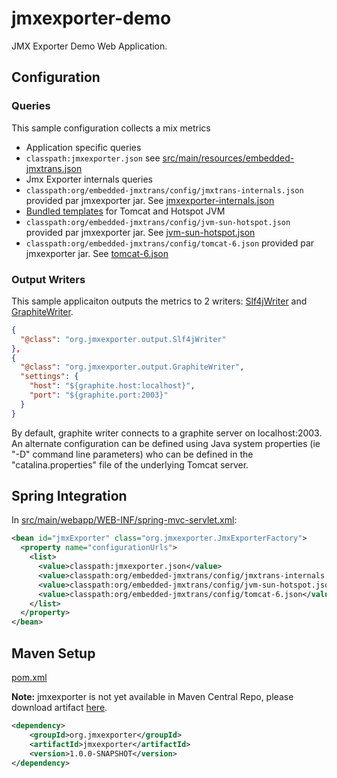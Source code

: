 # jmxexporter-demo


JMX Exporter Demo Web Application.

## Configuration

### Queries

This sample configuration collects a mix metrics

* Application specific queries
 * `classpath:jmxexporter.json` see [src/main/resources/embedded-jmxtrans.json](https://github.com/jmxtrans/embedded-jmxtrans-samples/blob/master/embedded-jmxtrans-webapp-coktail/src/main/resources/embedded-jmxtrans.json)
* Jmx Exporter internals queries
 * `classpath:org/embedded-jmxtrans/config/jmxtrans-internals.json` provided par jmxexporter jar. See [jmxexporter-internals.json](https://github.com/jmxtrans/embedded-jmxtrans/blob/master/src/main/resources/org/embedded-jmxtrans/config/jmxtrans-internals.json)
* [Bundled templates](https://github.com/jmxtrans/embedded-jmxtrans/wiki/Configuration-Templates) for Tomcat and Hotspot JVM
 * `classpath:org/embedded-jmxtrans/config/jvm-sun-hotspot.json` provided par jmxexporter jar. See [jvm-sun-hotspot.json](https://github.com/jmxtrans/embedded-jmxtrans/blob/master/src/main/resources/org/embedded-jmxtrans/config/jvm-sun-hotspot.json)
 * `classpath:org/embedded-jmxtrans/config/tomcat-6.json` provided par jmxexporter jar. See [tomcat-6.json](https://github.com/jmxtrans/embedded-jmxtrans/blob/master/src/main/resources/org/embedded-jmxtrans/config/tomcat-6.json)

### Output Writers

This sample applicaiton outputs the metrics to 2 writers: [Slf4jWriter](https://github.com/jmxtrans/embedded-jmxtrans/wiki/Slf4j-Writer) and [GraphiteWriter](https://github.com/jmxtrans/embedded-jmxtrans/wiki/Graphite-Writer).


```json
{
  "@class": "org.jmxexporter.output.Slf4jWriter"
},
{
  "@class": "org.jmxexporter.output.GraphiteWriter",
  "settings": {
    "host": "${graphite.host:localhost}",
    "port": "${graphite.port:2003}"
  }
}
```

By default, graphite writer connects to a graphite server on localhost:2003. An alternate configuration can be defined using Java system properties (ie "-D" command line parameters) who can be defined in the "catalina.properties" file of the underlying Tomcat server.

## Spring Integration

In [src/main/webapp/WEB-INF/spring-mvc-servlet.xml](https://github.com/jmxtrans/embedded-jmxtrans-samples/blob/master/embedded-jmxtrans-webapp-coktail/src/main/webapp/WEB-INF/spring-mvc-servlet.xml#L45):
```xml
<bean id="jmxExporter" class="org.jmxexporter.JmxExporterFactory">
  <property name="configurationUrls">
    <list>
      <value>classpath:jmxexporter.json</value>
      <value>classpath:org/embedded-jmxtrans/config/jmxtrans-internals.json</value>
      <value>classpath:org/embedded-jmxtrans/config/jvm-sun-hotspot.json</value>
      <value>classpath:org/embedded-jmxtrans/config/tomcat-6.json</value>
    </list>
  </property>
</bean>
```

## Maven Setup

[pom.xml](https://github.com/jmxtrans/embedded-jmxtrans-samples/blob/master/embedded-jmxtrans-webapp-coktail/pom.xml#L114)

**Note:** jmxexporter is not yet available in Maven Central Repo, please download artifact [here](https://github.com/jmxtrans/embedded-jmxtrans/downloads).

```xml
<dependency>
    <groupId>org.jmxexporter</groupId>
    <artifactId>jmxexporter</artifactId>
    <version>1.0.0-SNAPSHOT</version>
</dependency>
```
